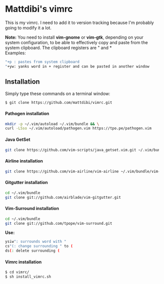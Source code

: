 # Mattdibi's vimrc
This is my vimrc. I need to add it to version tracking because I'm probably going to modify it a lot.

**Note:** You need to install **vim-gnome** or **vim-gtk**, depending on your system configuration, to be able to effectively
copy and paste from the system clipboard.
The clipboard registers are " and *  
Examples:
```sh
"+p : pastes from system clipboard
"+yw: yanks word in + register and can be pasted in another window
```

## Installation
Simply type these commands on a terminal window:

```sh
$ git clone https://github.com/mattdibi/vimrc.git
```

#### Pathogen installation
```sh
mkdir -p ~/.vim/autoload ~/.vim/bundle && \
curl -LSso ~/.vim/autoload/pathogen.vim https://tpo.pe/pathogen.vim
```

#### Java GetSet
```sh
git clone https://github.com/vim-scripts/java_getset.vim.git ~/.vim/bundle/getset
```

#### Airline installation
```sh
git clone https://github.com/vim-airline/vim-airline ~/.vim/bundle/vim-airline
```

#### Gitgutter installation
```sh
cd ~/.vim/bundle
git clone git://github.com/airblade/vim-gitgutter.git
```

#### Vim-Surround installation
```sh
cd ~/.vim/bundle
git clone git://github.com/tpope/vim-surround.git
```
**Use:** 
```sh
ysiw": surrounds word with "
cs"(: change surrounding " to (
ds(: delete surrounding (
```

#### Vimrc installation
```sh
$ cd vimrc/ 
$ sh install_vimrc.sh
```

